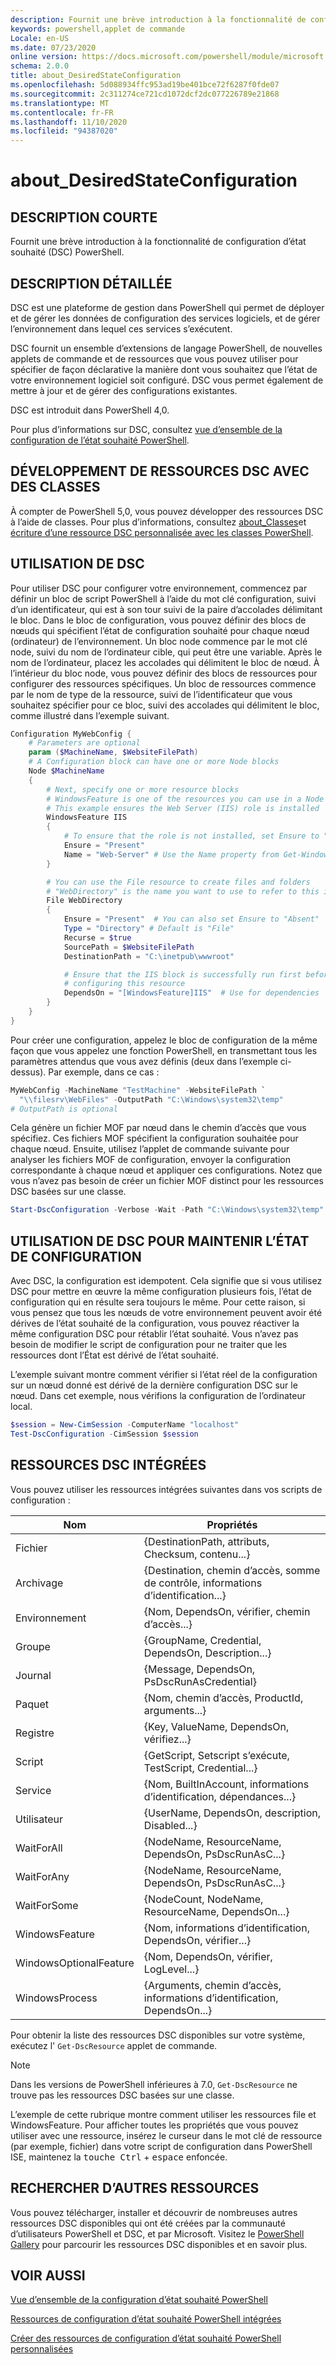 ```yaml
---
description: Fournit une brève introduction à la fonctionnalité de configuration d’état souhaité (DSC) PowerShell.
keywords: powershell,applet de commande
Locale: en-US
ms.date: 07/23/2020
online version: https://docs.microsoft.com/powershell/module/microsoft.powershell.core/about/about_desiredstateconfiguration?view=powershell-5.1&WT.mc_id=ps-gethelp
schema: 2.0.0
title: about_DesiredStateConfiguration
ms.openlocfilehash: 5d088934ffc953ad19be401bce72f6287f0fde07
ms.sourcegitcommit: 2c311274ce721cd1072dcf2dc077226789e21868
ms.translationtype: MT
ms.contentlocale: fr-FR
ms.lasthandoff: 11/10/2020
ms.locfileid: "94387020"
---
```

# <a name="about_desiredstateconfiguration"></a>about_DesiredStateConfiguration

## <a name="short-description"></a>DESCRIPTION COURTE

Fournit une brève introduction à la fonctionnalité de configuration d’état souhaité (DSC) PowerShell.

## <a name="long-description"></a>DESCRIPTION DÉTAILLÉE

DSC est une plateforme de gestion dans PowerShell qui permet de déployer et de gérer les données de configuration des services logiciels, et de gérer l’environnement dans lequel ces services s’exécutent.

DSC fournit un ensemble d’extensions de langage PowerShell, de nouvelles applets de commande et de ressources que vous pouvez utiliser pour spécifier de façon déclarative la manière dont vous souhaitez que l’état de votre environnement logiciel soit configuré. DSC vous permet également de mettre à jour et de gérer des configurations existantes.

DSC est introduit dans PowerShell 4,0.

Pour plus d’informations sur DSC, consultez [vue d’ensemble de la configuration de l’état souhaité PowerShell](/powershell/scripting/dsc/overview/overview).

## <a name="developing-dsc-resources-with-classes"></a>DÉVELOPPEMENT DE RESSOURCES DSC AVEC DES CLASSES

À compter de PowerShell 5,0, vous pouvez développer des ressources DSC à l’aide de classes.
Pour plus d’informations, consultez [about_Classes](about_Classes.md)et [écriture d’une ressource DSC personnalisée avec les classes PowerShell](/powershell/scripting/dsc/resources/authoringresourceclass).

## <a name="using-dsc"></a>UTILISATION DE DSC

Pour utiliser DSC pour configurer votre environnement, commencez par définir un bloc de script PowerShell à l’aide du mot clé configuration, suivi d’un identificateur, qui est à son tour suivi de la paire d’accolades délimitant le bloc. Dans le bloc de configuration, vous pouvez définir des blocs de nœuds qui spécifient l’état de configuration souhaité pour chaque nœud (ordinateur) de l’environnement. Un bloc node commence par le mot clé node, suivi du nom de l’ordinateur cible, qui peut être une variable. Après le nom de l’ordinateur, placez les accolades qui délimitent le bloc de nœud. À l’intérieur du bloc node, vous pouvez définir des blocs de ressources pour configurer des ressources spécifiques. Un bloc de ressources commence par le nom de type de la ressource, suivi de l’identificateur que vous souhaitez spécifier pour ce bloc, suivi des accolades qui délimitent le bloc, comme illustré dans l’exemple suivant.

```powershell
Configuration MyWebConfig {
    # Parameters are optional
    param ($MachineName, $WebsiteFilePath)
    # A Configuration block can have one or more Node blocks
    Node $MachineName
    {
        # Next, specify one or more resource blocks
        # WindowsFeature is one of the resources you can use in a Node block
        # This example ensures the Web Server (IIS) role is installed
        WindowsFeature IIS
        {
            # To ensure that the role is not installed, set Ensure to "Absent"
            Ensure = "Present"
            Name = "Web-Server" # Use the Name property from Get-WindowsFeature
        }

        # You can use the File resource to create files and folders
        # "WebDirectory" is the name you want to use to refer to this instance
        File WebDirectory
        {
            Ensure = "Present"  # You can also set Ensure to "Absent"
            Type = "Directory" # Default is "File"
            Recurse = $true
            SourcePath = $WebsiteFilePath
            DestinationPath = "C:\inetpub\wwwroot"

            # Ensure that the IIS block is successfully run first before
            # configuring this resource
            DependsOn = "[WindowsFeature]IIS"  # Use for dependencies
        }
    }
}
```

Pour créer une configuration, appelez le bloc de configuration de la même façon que vous appelez une fonction PowerShell, en transmettant tous les paramètres attendus que vous avez définis (deux dans l’exemple ci-dessus). Par exemple, dans ce cas :

```powershell
MyWebConfig -MachineName "TestMachine" -WebsiteFilePath `
  "\\filesrv\WebFiles" -OutputPath "C:\Windows\system32\temp"
# OutputPath is optional
```

Cela génère un fichier MOF par nœud dans le chemin d’accès que vous spécifiez. Ces fichiers MOF spécifient la configuration souhaitée pour chaque nœud. Ensuite, utilisez l’applet de commande suivante pour analyser les fichiers MOF de configuration, envoyer la configuration correspondante à chaque nœud et appliquer ces configurations. Notez que vous n’avez pas besoin de créer un fichier MOF distinct pour les ressources DSC basées sur une classe.

```powershell
Start-DscConfiguration -Verbose -Wait -Path "C:\Windows\system32\temp"
```

## <a name="using-dsc-to-maintain-configuration-state"></a>UTILISATION DE DSC POUR MAINTENIR L’ÉTAT DE CONFIGURATION

Avec DSC, la configuration est idempotent. Cela signifie que si vous utilisez DSC pour mettre en œuvre la même configuration plusieurs fois, l’état de configuration qui en résulte sera toujours le même. Pour cette raison, si vous pensez que tous les nœuds de votre environnement peuvent avoir été dérives de l’état souhaité de la configuration, vous pouvez réactiver la même configuration DSC pour rétablir l’état souhaité. Vous n’avez pas besoin de modifier le script de configuration pour ne traiter que les ressources dont l’État est dérivé de l’état souhaité.

L’exemple suivant montre comment vérifier si l’état réel de la configuration sur un nœud donné est dérivé de la dernière configuration DSC sur le nœud. Dans cet exemple, nous vérifions la configuration de l’ordinateur local.

```powershell
$session = New-CimSession -ComputerName "localhost"
Test-DscConfiguration -CimSession $session
```

## <a name="built-in-dsc-resources"></a>RESSOURCES DSC INTÉGRÉES

Vous pouvez utiliser les ressources intégrées suivantes dans vos scripts de configuration :

|Nom                  |Propriétés                                         |
|----------------------|---------------------------------------------------|
|Fichier                  |{DestinationPath, attributs, Checksum, contenu...}|
|Archivage               |{Destination, chemin d’accès, somme de contrôle, informations d’identification...}       |
|Environnement           |{Nom, DependsOn, vérifier, chemin d’accès...}                 |
|Groupe                 |{GroupName, Credential, DependsOn, Description...} |
|Journal                   |{Message, DependsOn, PsDscRunAsCredential}         |
|Paquet               |{Nom, chemin d’accès, ProductId, arguments...}              |
|Registre              |{Key, ValueName, DependsOn, vérifiez...}             |
|Script                |{GetScript, Setscript s’exécute, TestScript, Credential...}  |
|Service               |{Nom, BuiltInAccount, informations d’identification, dépendances...}|
|Utilisateur                  |{UserName, DependsOn, description, Disabled...}    |
|WaitForAll            |{NodeName, ResourceName, DependsOn, PsDscRunAsC...}|
|WaitForAny            |{NodeName, ResourceName, DependsOn, PsDscRunAsC...}|
|WaitForSome           |{NodeCount, NodeName, ResourceName, DependsOn...}  |
|WindowsFeature        |{Nom, informations d’identification, DependsOn, vérifier...}           |
|WindowsOptionalFeature|{Nom, DependsOn, vérifier, LogLevel...}             |
|WindowsProcess        |{Arguments, chemin d’accès, informations d’identification, DependsOn...}        |

Pour obtenir la liste des ressources DSC disponibles sur votre système, exécutez l' `Get-DscResource` applet de commande.

> [!NOTE]
> Dans les versions de PowerShell inférieures à 7.0, `Get-DscResource` ne trouve pas les ressources DSC basées sur une classe.

L’exemple de cette rubrique montre comment utiliser les ressources file et WindowsFeature. Pour afficher toutes les propriétés que vous pouvez utiliser avec une ressource, insérez le curseur dans le mot clé de ressource (par exemple, fichier) dans votre script de configuration dans PowerShell ISE, maintenez la <kbd>touche Ctrl</kbd> + <kbd>espace</kbd> enfoncée.

## <a name="find-more-resources"></a>RECHERCHER D’AUTRES RESSOURCES

Vous pouvez télécharger, installer et découvrir de nombreuses autres ressources DSC disponibles qui ont été créées par la communauté d’utilisateurs PowerShell et DSC, et par Microsoft. Visitez le [PowerShell Gallery](https://www.powershellgallery.com/) pour parcourir les ressources DSC disponibles et en savoir plus.

## <a name="see-also"></a>VOIR AUSSI

[Vue d’ensemble de la configuration d’état souhaité PowerShell](/powershell/scripting/dsc/overview/overview)

[Ressources de configuration d’état souhaité PowerShell intégrées](/powershell/scripting/dsc/resources/resources)

[Créer des ressources de configuration d’état souhaité PowerShell personnalisées](/powershell/scripting/dsc/resources/authoringResource)
